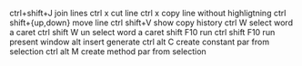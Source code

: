 ctrl+shift+J    join lines
ctrl x   cut line
ctrl x   copy line without highligtning
ctrl shift+{up,down}   move line
ctrl shift+V    show copy history
ctrl W   select word a caret
ctrl shift W   un select word a caret
shift F10  run
ctrl shift F10  run present window
alt insert   generate
ctrl alt C   create constant par from selection
ctrl alt M   create method par from selection
